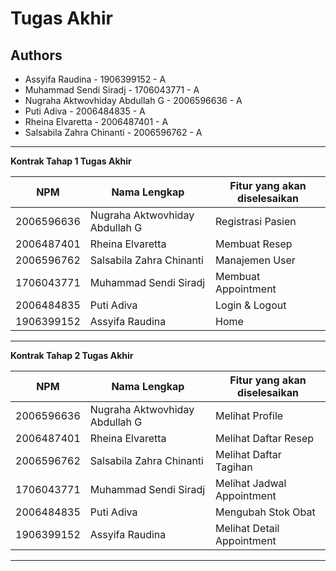 # Tugas Akhir
## Authors
- Assyifa Raudina  - 1906399152 - A
- Muhammad Sendi Siradj  - 1706043771 - A
- Nugraha Aktwovhiday Abdullah G  - 2006596636 - A
- Puti Adiva  - 2006484835 - A
- Rheina Elvaretta  - 2006487401 - A
- Salsabila Zahra Chinanti - 2006596762 - A


---
**Kontrak Tahap 1 Tugas Akhir**

| NPM | Nama Lengkap                   | Fitur yang akan diselesaikan |
| ----------|--------------------------------|------------------------------| 
| 2006596636 | Nugraha Aktwovhiday Abdullah G | Registrasi Pasien            |
| 2006487401 | Rheina Elvaretta               | Membuat Resep                |
| 2006596762 | Salsabila Zahra Chinanti       | Manajemen User               |
| 1706043771 | Muhammad Sendi Siradj          | Membuat Appointment          |
| 2006484835 | Puti Adiva                     | Login & Logout               |
| 1906399152 | Assyifa Raudina                | Home                       |
---

**Kontrak Tahap 2 Tugas Akhir**

| NPM | Nama Lengkap                   | Fitur yang akan diselesaikan |
| ----------|--------------------------------|------------------------------| 
| 2006596636 | Nugraha Aktwovhiday Abdullah G | Melihat Profile              |
| 2006487401 | Rheina Elvaretta               | Melihat Daftar Resep         |
| 2006596762 | Salsabila Zahra Chinanti       | Melihat Daftar Tagihan       |
| 1706043771 | Muhammad Sendi Siradj          | Melihat Jadwal Appointment   |
| 2006484835 | Puti Adiva                     | Mengubah Stok Obat           |
| 1906399152 | Assyifa Raudina                | Melihat Detail Appointment   |
---

